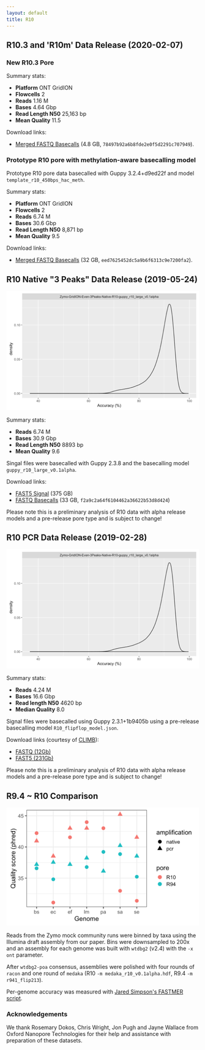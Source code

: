 ```yaml
---
layout: default
title: R10
---
```


## R10.3 and 'R10m' Data Release (2020-02-07)

### New R10.3 Pore

Summary stats:
  * **Platform** ONT GridION
  * **Flowcells** 2
  * **Reads** 1.16 M
  * **Bases** 4.64 Gbp
  * **Read Length N50** 25,163 bp
  * **Mean Quality** 11.5
  
Download links:
- [Merged FASTQ Basecalls](https://nanopore.s3.climb.ac.uk/mock/Zymo-GridION-EVEN-3Peaks-R103-merged.fq.gz) (4.8 GB, `78497b92a6b8fde2e0f5d2291c707949`).

### Prototype R10 pore with methylation-aware basecalling model

Prototype R10 pore data basecalled with Guppy 3.2.4+d9ed22f and model `template_r10_450bps_hac_meth`.

Summary stats:
  * **Platform** ONT GridION
  * **Flowcells** 2
  * **Reads** 6.74 M
  * **Bases** 30.6 Gbp
  * **Read Length N50** 8,871 bp
  * **Mean Quality** 9.5

Download links:
- [Merged FASTQ Basecalls](https://nanopore.s3.climb.ac.uk/mock/Zymo-GridION-Even-3Peaks-Native-R10_hac_meth.fq.gz) (32 GB, `eed7625452dc5a9b6f6313c9e7200fa2`).

## R10 Native "3 Peaks" Data Release (2019-05-24)

![R10 Native Accuracy](img/r10-native.png)

Summary stats:
  * **Reads** 6.74 M
  * **Bases** 30.9 Gbp
  * **Read Length N50** 8893 bp
  * **Mean Quality** 9.6

Singal files were basecalled with Guppy 2.3.8 and the basecalling model `guppy_r10_large_v0.1alpha`.

Download links:
- [FAST5 Signal](https://nanopore.s3.climb.ac.uk/Zymo-GridION-Even-3Peaks-Native-R10.tar.gz) (375 GB)
- [FASTQ Basecalls](https://nanopore.s3.climb.ac.uk/Zymo-GridION-Even-3Peaks-Native-R10-guppy_r10_large_v0.1alpha.fq.gz) (33 GB, `f2a9c2a64f6104462a36622b53d8d424`)

Please note this is a preliminary analysis of R10 data with alpha release models and a pre-release pore
type and is subject to change!

## R10 PCR Data Release (2019-02-28)

![R10 PCR Accuracy](img/r10-native.png)

Summary stats:

  * **Reads** 4.24 M
  * **Bases** 16.6 Gbp
  * **Read length N50** 4620 bp
  * **Median Quality** 8.0

Signal files were basecalled using Guppy 2.3.1+1b9405b using a pre-release basecalling model ```R10_flipflop_model.json```.

Download links (courtesy of <a href="http://www.climb.ac.uk">CLIMB</a>):

  - <a href="https://s3.climb.ac.uk/nanopore/Zymo-GridION-EVEN-BB-SN-PCR-R10HC-flipflop.fq.gz">FASTQ (12Gb)</a>
  - <a href="https://s3.climb.ac.uk/nanopore/Zymo-GridION-EVEN-BB-SN-PCR-R10HC_multi.tar">FAST5 (231Gb)</a>
  
Please note this is a preliminary analysis of R10 data with alpha release models and a pre-release pore
type and is subject to change!

## R9.4 ~ R10 Comparison

![R10 Quality Comparison](img/r10-compare.png)

Reads from the Zymo mock community runs were binned by taxa using the Illumina draft assembly from our paper. Bins were downsampled to 200x and an assembly for each genome was built with `wtdbg2` (v2.4) with the `-x ont` parameter.

After `wtdbg2-poa` consensus, assemblies were polished with four rounds of `racon` and one round of `medaka` (R10 `-m medaka_r10_v0.1alpha.hdf`, R9.4 `-m r941_flip213`).

Per-genome accuracy was measured with [Jared Simpson's FASTMER script](https://github.com/jts/assembly_accuracy).

### Acknowledgements

We thank Rosemary Dokos, Chris Wright, Jon Pugh and Jayne Wallace from Oxford Nanopore Technologies for their help and assistance with preparation of these datasets.
